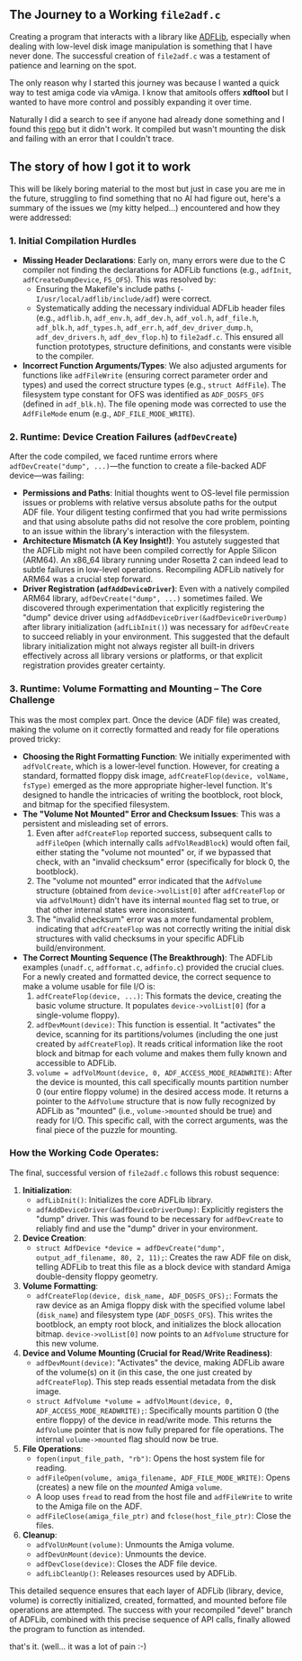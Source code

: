 ## **The Journey to a Working `file2adf.c`**

Creating a program that interacts with a library like [ADFLib](https://github.com/adflib/ADFlib/tree/v0.10.2/examples), especially when dealing with low-level disk image manipulation is something that I have never done. The successful creation of `file2adf.c` was a testament of patience and learning on the spot. 

The only reason why I started this journey was because I wanted a quick way to test amiga code via vAmiga. I know that amitools offers **xdftool** but I wanted to have more control and possibly expanding it over time.

Naturally I did a search to see if anyone had already done something and I found this [repo](https://github.com/troydm/file2adf) but it didn't work. It compiled but wasn't mounting the disk and failing with an error that I couldn't trace.

## The story of how I got it to work
This will be likely boring material to the most but just in case you are me in the future, struggling to find something that no AI had figure out, here's a summary of the issues we (my kitty helped...) encountered and how they were addressed:

### **1\. Initial Compilation Hurdles**

* **Missing Header Declarations**: Early on, many errors were due to the C compiler not finding the declarations for ADFLib functions (e.g., `adfInit`, `adfCreateDumpDevice`, `FS_OFS`). This was resolved by:  
  * Ensuring the Makefile's include paths (`-I/usr/local/adflib/include/adf`) were correct.  
  * Systematically adding the necessary individual ADFLib header files (e.g., `adflib.h`, `adf_env.h`, `adf_dev.h`, `adf_vol.h`, `adf_file.h`, `adf_blk.h`, `adf_types.h`, `adf_err.h`, `adf_dev_driver_dump.h`, `adf_dev_drivers.h`, `adf_dev_flop.h`) to `file2adf.c`. This ensured all function prototypes, structure definitions, and constants were visible to the compiler.  
* **Incorrect Function Arguments/Types**: We also adjusted arguments for functions like `adfFileWrite` (ensuring correct parameter order and types) and used the correct structure types (e.g., `struct AdfFile`). The filesystem type constant for OFS was identified as `ADF_DOSFS_OFS` (defined in `adf_blk.h`). The file opening mode was corrected to use the `AdfFileMode` enum (e.g., `ADF_FILE_MODE_WRITE`).

### **2\. Runtime: Device Creation Failures (`adfDevCreate`)**

After the code compiled, we faced runtime errors where `adfDevCreate("dump", ...)`—the function to create a file-backed ADF device—was failing:

* **Permissions and Paths**: Initial thoughts went to OS-level file permission issues or problems with relative versus absolute paths for the output ADF file. Your diligent testing confirmed that you had write permissions and that using absolute paths did not resolve the core problem, pointing to an issue within the library's interaction with the filesystem.  
* **Architecture Mismatch (A Key Insight\!)**: You astutely suggested that the ADFLib might not have been compiled correctly for Apple Silicon (ARM64). An x86\_64 library running under Rosetta 2 can indeed lead to subtle failures in low-level operations. Recompiling ADFLib natively for ARM64 was a crucial step forward.  
* **Driver Registration (`adfAddDeviceDriver`)**: Even with a natively compiled ARM64 library, `adfDevCreate("dump", ...)` sometimes failed. We discovered through experimentation that explicitly registering the "dump" device driver using `adfAddDeviceDriver(&adfDeviceDriverDump)` after library initialization (`adfLibInit()`) was necessary for `adfDevCreate` to succeed reliably in your environment. This suggested that the default library initialization might not always register all built-in drivers effectively across all library versions or platforms, or that explicit registration provides greater certainty.

### **3\. Runtime: Volume Formatting and Mounting – The Core Challenge**

This was the most complex part. Once the device (ADF file) was created, making the volume on it correctly formatted and ready for file operations proved tricky:

* **Choosing the Right Formatting Function**: We initially experimented with `adfVolCreate`, which is a lower-level function. However, for creating a standard, formatted floppy disk image, `adfCreateFlop(device, volName, fsType)` emerged as the more appropriate higher-level function. It's designed to handle the intricacies of writing the bootblock, root block, and bitmap for the specified filesystem.  
* **The "Volume Not Mounted" Error and Checksum Issues**: This was a persistent and misleading set of errors.  
  1. Even after `adfCreateFlop` reported success, subsequent calls to `adfFileOpen` (which internally calls `adfVolReadBlock`) would often fail, either stating the "volume not mounted" or, if we bypassed that check, with an "invalid checksum" error (specifically for block 0, the bootblock).  
  2. The "volume not mounted" error indicated that the `AdfVolume` structure (obtained from `device->volList[0]` after `adfCreateFlop` or via `adfVolMount`) didn't have its internal `mounted` flag set to true, or that other internal states were inconsistent.  
  3. The "invalid checksum" error was a more fundamental problem, indicating that `adfCreateFlop` was not correctly writing the initial disk structures with valid checksums in your specific ADFLib build/environment.  
* **The Correct Mounting Sequence (The Breakthrough)**: The ADFLib examples (`unadf.c`, `adfformat.c`, `adfinfo.c`) provided the crucial clues. For a newly created and formatted device, the correct sequence to make a volume usable for file I/O is:  
  1. `adfCreateFlop(device, ...)`: This formats the device, creating the basic volume structure. It populates `device->volList[0]` (for a single-volume floppy).  
  2. `adfDevMount(device)`: This function is essential. It "activates" the device, scanning for its partitions/volumes (including the one just created by `adfCreateFlop`). It reads critical information like the root block and bitmap for each volume and makes them fully known and accessible to ADFLib.  
  3. `volume = adfVolMount(device, 0, ADF_ACCESS_MODE_READWRITE)`: After the device is mounted, this call specifically mounts partition number 0 (our entire floppy volume) in the desired access mode. It returns a pointer to the `AdfVolume` structure that is now fully recognized by ADFLib as "mounted" (i.e., `volume->mounted` should be true) and ready for I/O. This specific call, with the correct arguments, was the final piece of the puzzle for mounting.

### **How the Working Code Operates:**

The final, successful version of `file2adf.c` follows this robust sequence:

1. **Initialization**:  
   * `adfLibInit()`: Initializes the core ADFLib library.  
   * `adfAddDeviceDriver(&adfDeviceDriverDump)`: Explicitly registers the "dump" driver. This was found to be necessary for `adfDevCreate` to reliably find and use the "dump" driver in your environment.  
2. **Device Creation**:  
   * `struct AdfDevice *device = adfDevCreate("dump", output_adf_filename, 80, 2, 11);`: Creates the raw ADF file on disk, telling ADFLib to treat this file as a block device with standard Amiga double-density floppy geometry.  
3. **Volume Formatting**:  
   * `adfCreateFlop(device, disk_name, ADF_DOSFS_OFS);`: Formats the raw device as an Amiga floppy disk with the specified volume label (`disk_name`) and filesystem type (`ADF_DOSFS_OFS`). This writes the bootblock, an empty root block, and initializes the block allocation bitmap. `device->volList[0]` now points to an `AdfVolume` structure for this new volume.  
4. **Device and Volume Mounting (Crucial for Read/Write Readiness)**:  
   * `adfDevMount(device)`: "Activates" the device, making ADFLib aware of the volume(s) on it (in this case, the one just created by `adfCreateFlop`). This step reads essential metadata from the disk image.  
   * `struct AdfVolume *volume = adfVolMount(device, 0, ADF_ACCESS_MODE_READWRITE);`: Specifically mounts partition 0 (the entire floppy) of the device in read/write mode. This returns the `AdfVolume` pointer that is now fully prepared for file operations. The internal `volume->mounted` flag should now be true.  
5. **File Operations**:  
   * `fopen(input_file_path, "rb")`: Opens the host system file for reading.  
   * `adfFileOpen(volume, amiga_filename, ADF_FILE_MODE_WRITE)`: Opens (creates) a new file on the *mounted* Amiga `volume`.  
   * A loop uses `fread` to read from the host file and `adfFileWrite` to write to the Amiga file on the ADF.  
   * `adfFileClose(amiga_file_ptr)` and `fclose(host_file_ptr)`: Close the files.  
6. **Cleanup**:  
   * `adfVolUnMount(volume)`: Unmounts the Amiga volume.  
   * `adfDevUnMount(device)`: Unmounts the device.  
   * `adfDevClose(device)`: Closes the ADF file device.  
   * `adfLibCleanUp()`: Releases resources used by ADFLib.

This detailed sequence ensures that each layer of ADFLib (library, device, volume) is correctly initialized, created, formatted, and mounted before file operations are attempted. The success with your recompiled "devel" branch of ADFLib, combined with this precise sequence of API calls, finally allowed the program to function as intended.

that's it. (well... it was a lot of pain :-)

